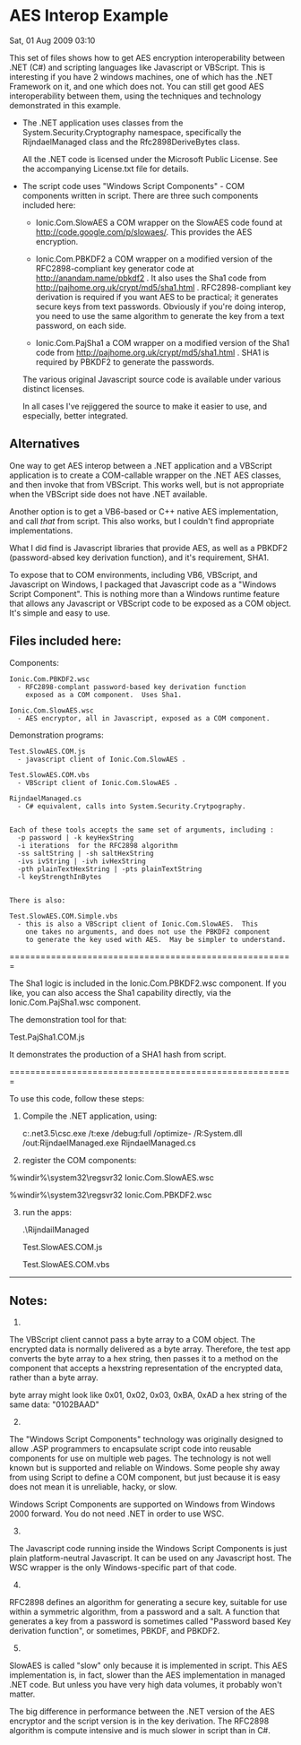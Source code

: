 # AES Interop Example

Sat, 01 Aug 2009  03:10

This set of files shows how to get AES encryption interoperability
between .NET (C#) and scripting languages like Javascript or VBScript.
This is interesting if you have 2 windows machines, one of which has the
.NET Framework on it, and one which does not.  You can still get good
AES interoperability between them, using the techniques and technology
demonstrated in this example.

- The .NET application uses classes from the
  System.Security.Cryptography namespace, specifically the
  RijndaelManaged class and the Rfc2898DeriveBytes class.

  All the .NET code is licensed under the Microsoft Public License.  See
  the accompanying License.txt file for details.


- The script code uses "Windows Script Components" - COM components
  written in script.  There are three such components included here:

    - Ionic.Com.SlowAES
      a COM wrapper on the SlowAES code found at
      http://code.google.com/p/slowaes/.
      This provides the AES encryption.

    - Ionic.Com.PBKDF2
      a COM wrapper on a modified version of the RFC2898-compliant key
      generator code at http://anandam.name/pbkdf2 . It also uses the Sha1
      code from http://pajhome.org.uk/crypt/md5/sha1.html .
      RFC2898-compliant key derivation is required if you want AES to be
      practical; it generates secure keys from text passwords.
      Obviously if you're doing interop, you need to use the same
      algorithm to generate the key from a text password, on each side.

    - Ionic.Com.PajSha1
      a COM wrapper on a modified version of the Sha1
      code from http://pajhome.org.uk/crypt/md5/sha1.html .
      SHA1 is required by PBKDF2 to generate the passwords.

  The various original Javascript source code is available under various
  distinct licenses.

  In all cases I've rejiggered the source to make it easier to use, and
  especially, better integrated.



## Alternatives

One way to get AES interop between a .NET application and a VBScript
application is to create a COM-callable wrapper on the .NET AES classes,
and then invoke that from VBScript. This works well, but is not
appropriate when the VBScript side does not have .NET available.

Another option is to get a VB6-based  or C++ native AES implementation,
and call *that* from script.  This also works, but I couldn't find
appropriate implementations.

What I did find is Javascript libraries that provide AES, as well as a
PBKDF2 (password-absed key derivation function), and it's requirement,
SHA1.

To expose that to COM environments, including VB6, VBScript, and
Javascript on Windows, I packaged that Javascript code as a "Windows
Script Component".  This is nothing more than a Windows runtime feature
that allows any Javascript or VBScript code to be exposed as a COM
object. It's simple and easy to use.


## Files included here:


Components:

    Ionic.Com.PBKDF2.wsc
      - RFC2898-complant password-based key derivation function
        exposed as a COM component.  Uses Sha1.

    Ionic.Com.SlowAES.wsc
      - AES encryptor, all in Javascript, exposed as a COM component.


Demonstration programs:

    Test.SlowAES.COM.js
      - javascript client of Ionic.Com.SlowAES .

    Test.SlowAES.COM.vbs
      - VBScript client of Ionic.Com.SlowAES .

    RijndaelManaged.cs
      - C# equivalent, calls into System.Security.Crytpography.


    Each of these tools accepts the same set of arguments, including :
      -p password | -k keyHexString
      -i iterations  for the RFC2898 algorithm
      -ss saltString | -sh saltHexString
      -ivs ivString | -ivh ivHexString
      -pth plainTextHexString | -pts plainTextString
      -l keyStrengthInBytes


    There is also:

    Test.SlowAES.COM.Simple.vbs
      - this is also a VBScript client of Ionic.Com.SlowAES.  This
        one takes no arguments, and does not use the PBKDF2 component
        to generate the key used with AES.  May be simpler to understand.


=======================================================

The Sha1 logic is included in the Ionic.Com.PBKDF2.wsc component.  If
you like, you can also access the Sha1 capability directly, via the
Ionic.Com.PajSha1.wsc component.

The demonstration tool for that:

  Test.PajSha1.COM.js

It demonstrates the production of a SHA1 hash from script.

=======================================================

To use this code, follow these steps:


1. Compile the .NET application, using:

    c:\.net3.5\csc.exe /t:exe /debug:full /optimize- /R:System.dll
                /out:RijndaelManaged.exe RijndaelManaged.cs

2. register the COM components:

  %windir%\system32\regsvr32 Ionic.Com.SlowAES.wsc

  %windir%\system32\regsvr32 Ionic.Com.PBKDF2.wsc


3. run the apps:

    .\RijndailManaged

    Test.SlowAES.COM.js

    Test.SlowAES.COM.vbs


-------------------------------------------------------

## Notes:

1.

The VBScript client cannot pass a byte array to a COM object.
The encrypted data is normally delivered as a byte array.
Therefore, the test app converts the byte array to a hex string, then
passes it to a method on the component that accepts a hexstring
representation of the encrypted data, rather than a byte array.

  byte array might look like 0x01, 0x02, 0x03, 0xBA, 0xAD
  a hex string of the same data:  "0102BAAD"


2.

The "Windows Script Components" technology was originally designed to
allow .ASP programmers to encapsulate script code into reusable
components for use on multiple web pages. The technology is not well
known but is supported and reliable on Windows. Some people shy away
from using Script to define a COM component, but just because it is easy
does not mean it is unreliable, hacky, or slow.

Windows Script Components are supported on Windows from Windows 2000
forward.  You do not need .NET in order to use WSC.


3.

The Javascript code running inside the Windows Script Components is just
plain platform-neutral Javascript.  It can be used on any Javascript
host.  The WSC wrapper is the only Windows-specific part of that code.


4.

RFC2898 defines an algorithm for generating a secure key, suitable for
use within a symmetric algorithm, from a password and a salt.  A
function that generates a key from a password is sometimes called
"Password based Key derivation function", or sometimes, PBKDF, and
PBKDF2.

5.

SlowAES is called "slow" only because it is implemented in script.  This
AES implementation is, in fact, slower than the AES implementation in
managed .NET code.  But unless you have very high data volumes, it probably
won't matter.

The big difference in performance between the .NET version of the AES
encryptor and the script version is in the key derivation.  The RFC2898
algorithm is compute intensive and is much slower in script than in C#.

